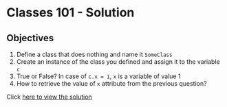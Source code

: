 # Classes 101 - Solution

## Objectives

1. Define a class that does nothing and name it `SomeClass`
2. Create an instance of the class you defined and assign it to the variable `c`
3. True or False? In case of `c.x = 1`, `x` is a variable of value 1
4. How to retrieve the value of `x` attribute from the previous question?

Click [here to view the solution](../../solutions/classes/101.md)
